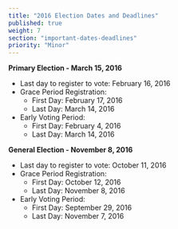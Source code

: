 ```yaml
---
title: "2016 Election Dates and Deadlines"
published: true
weight: 7
section: "important-dates-deadlines"
priority: "Minor"
---
```

**Primary Election - March 15, 2016**  
- Last day to register to vote: February 16, 2016  
- Grace Period Registration:  
	- First Day: February 17, 2016  
    - Last Day: March 14, 2016  
- Early Voting Period:  
	- First Day: February 4, 2016  
    - Last Day: March 14, 2016  

**General Election - November 8, 2016**  
- Last day to register to vote: October 11, 2016  
- Grace Period Registration:  
	- First Day: October 12, 2016
    - Last Day: November 8, 2016
- Early Voting Period:  
	- First Day: September 29, 2016
    - Last Day: November 7, 2016  


